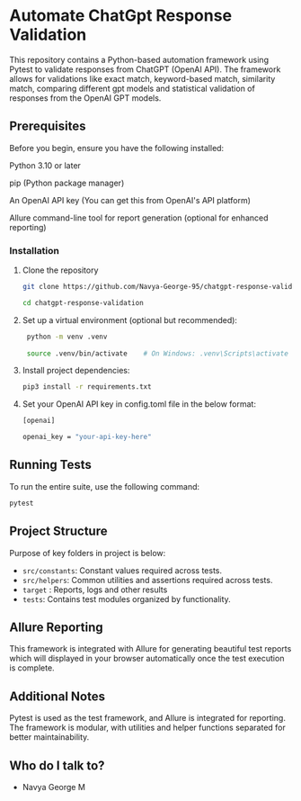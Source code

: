 # Automate ChatGpt Response Validation #

This repository contains a Python-based automation framework using Pytest to validate responses from ChatGPT (OpenAI API). The framework allows for validations like exact match, keyword-based match, similarity match, comparing different gpt models and statistical validation of responses from the OpenAI GPT models.

## Prerequisites
Before you begin, ensure you have the following installed:

Python 3.10 or later 

pip (Python package manager)

An OpenAI API key (You can get this from OpenAI's API platform)

Allure command-line tool for report generation (optional for enhanced reporting)

### Installation

1. Clone the repository
    ```bash
    git clone https://github.com/Navya-George-95/chatgpt-response-validation.git
    
   cd chatgpt-response-validation
   ```

2. Set up a virtual environment (optional but recommended):
   ```bash
    python -m venv .venv
    
    source .venv/bin/activate    # On Windows: .venv\Scripts\activate
   ```

3. Install project dependencies:

   ```bash
   pip3 install -r requirements.txt
   ```

4. Set your OpenAI API key in config.toml file in the below format:
   ```bash
   [openai]
   
   openai_key = "your-api-key-here"
   ```

## Running Tests

To run the entire suite, use the following command:

   ```bash
   pytest
   ```

## Project Structure

Purpose of key folders in project is below:

- `src/constants`: Constant values required across tests.
- `src/helpers`: Common utilities and assertions required across tests.
- `target` : Reports, logs and other results
- `tests`: Contains test modules organized by functionality.

## Allure Reporting
This framework is integrated with Allure for generating beautiful test reports which will displayed in your browser automatically once the test execution is complete.

## Additional Notes
Pytest is used as the test framework, and Allure is integrated for reporting.
The framework is modular, with utilities and helper functions separated for better maintainability.

## Who do I talk to? ###

* Navya George M